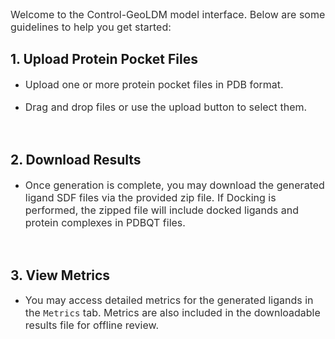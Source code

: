 <p style="font-size: 16px; opacity: 0.9;">Welcome to the Control-GeoLDM model interface. Below are some guidelines to help you get started:</p>

<h2><b>1. Upload Protein Pocket Files</b></h2>

- <p style="font-size: 16px; opacity: 0.9;">Upload one or more protein pocket files in PDB format.</p>
- <p style="font-size: 16px; opacity: 0.9;">Drag and drop files or use the upload button to select them.</p>

</br>

<h2><b>2. Download Results</b></h2>

- <p style="font-size: 16px; opacity: 0.9;">Once generation is complete, you may download the generated ligand SDF files via the provided zip file. If Docking is performed, the zipped file will include docked ligands and protein complexes in PDBQT files.</p>

</br>

<h2><b>3. View Metrics</b></h2>

- <p style="font-size: 16px; opacity: 0.9;">You may access detailed metrics for the generated ligands in the <code style="font-size: 14px;">Metrics</code> tab. Metrics are also included in the downloadable results file for offline review.</p>

</br>
